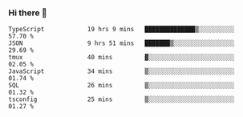 ### Hi there 👋

<!--START_SECTION:waka-->

```text
TypeScript            19 hrs 9 mins   ██████████████▒░░░░░░░░░░   57.70 %
JSON                  9 hrs 51 mins   ███████▒░░░░░░░░░░░░░░░░░   29.69 %
tmux                  40 mins         ▓░░░░░░░░░░░░░░░░░░░░░░░░   02.05 %
JavaScript            34 mins         ▒░░░░░░░░░░░░░░░░░░░░░░░░   01.74 %
SQL                   26 mins         ▒░░░░░░░░░░░░░░░░░░░░░░░░   01.32 %
tsconfig              25 mins         ▒░░░░░░░░░░░░░░░░░░░░░░░░   01.27 %
```

<!--END_SECTION:waka-->

<!--
**arlenxuzj/arlenxuzj** is a ✨ _special_ ✨ repository because its `README.md` (this file) appears on your GitHub profile.

Here are some ideas to get you started:

- 🔭 I’m currently working on ...
- 🌱 I’m currently learning ...
- 👯 I’m looking to collaborate on ...
- 🤔 I’m looking for help with ...
- 💬 Ask me about ...
- 📫 How to reach me: ...
- 😄 Pronouns: ...
- ⚡ Fun fact: ...
-->
